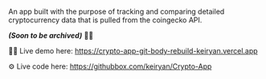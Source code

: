 An app built with the purpose of tracking and comparing detailed cryptocurrency data that is pulled from the coingecko API. 

_**(Soon to be archived)**_ 🙌🏽

👨‍💻 Live demo here: https://crypto-app-git-body-rebuild-keiryan.vercel.app

⚙️ Live code here: https://githubbox.com/keiryan/Crypto-App
